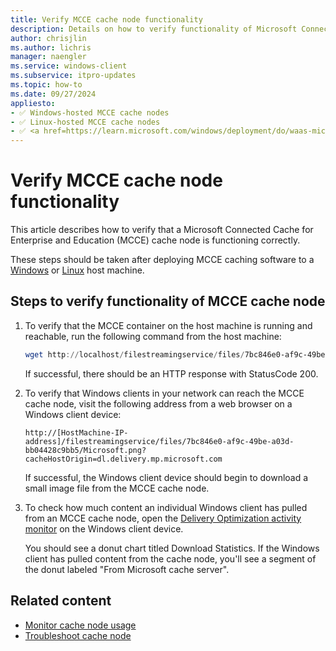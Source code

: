 ```yaml
---
title: Verify MCCE cache node functionality
description: Details on how to verify functionality of Microsoft Connected Cache for Enterprise and Education (MCCE) cache nodes.
author: chrisjlin
ms.author: lichris
manager: naengler
ms.service: windows-client
ms.subservice: itpro-updates
ms.topic: how-to
ms.date: 09/27/2024
appliesto: 
- ✅ Windows-hosted MCCE cache nodes
- ✅ Linux-hosted MCCE cache nodes
- ✅ <a href=https://learn.microsoft.com/windows/deployment/do/waas-microsoft-connected-cache target=_blank>Microsoft Connected Cache for Enterprise and Education</a>	
---
```


# Verify MCCE cache node functionality

This article describes how to verify that a Microsoft Connected Cache for Enterprise and Education (MCCE) cache node is functioning correctly.

These steps should be taken after deploying MCCE caching software to a [Windows](mcc-ent-deploy-to-windows.md) or [Linux](mcc-ent-deploy-to-linux.md) host machine.

## Steps to verify functionality of MCCE cache node

1. To verify that the MCCE container on the host machine is running and reachable, run the following command from the host machine:

    ```powershell
    wget http://localhost/filestreamingservice/files/7bc846e0-af9c-49be-a03d-bb04428c9bb5/Microsoft.png?cacheHostOrigin=dl.delivery.mp.microsoft.com
    ```

    If successful, there should be an HTTP response with StatusCode 200.

1. To verify that Windows clients in your network can reach the MCCE cache node, visit the following address from a web browser on a Windows client device:

    `http://[HostMachine-IP-address]/filestreamingservice/files/7bc846e0-af9c-49be-a03d-bb04428c9bb5/Microsoft.png?cacheHostOrigin=dl.delivery.mp.microsoft.com`

    If successful, the Windows client device should begin to download a small image file from the MCCE cache node.

1. To check how much content an individual Windows client has pulled from an MCCE cache node, open the [Delivery Optimization activity monitor](/microsoft-365-apps/updates/delivery-optimization#viewing-data-about-the-use-of-delivery-optimization) on the Windows client device.

    You should see a donut chart titled Download Statistics. If the Windows client has pulled content from the cache node, you'll see a segment of the donut labeled "From Microsoft cache server".

## Related content

- [Monitor cache node usage](mcc-ent-monitoring.md)
- [Troubleshoot cache node](mcc-ent-support-and-troubleshooting.md)